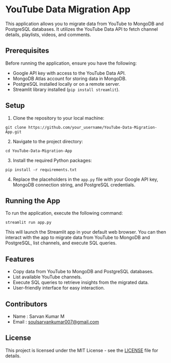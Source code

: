 
# YouTube Data Migration App

This application allows you to migrate data from YouTube to MongoDB and PostgreSQL databases. It utilizes the YouTube Data API to fetch channel details, playlists, videos, and comments.

## Prerequisites

Before running the application, ensure you have the following:

- Google API key with access to the YouTube Data API.
- MongoDB Atlas account for storing data in MongoDB.
- PostgreSQL installed locally or on a remote server.
- Streamlit library installed (`pip install streamlit`).

## Setup

1. Clone the repository to your local machine:

```
git clone https://github.com/your_username/YouTube-Data-Migration-App.git
```

2. Navigate to the project directory:

```
cd YouTube-Data-Migration-App
```

3. Install the required Python packages:

```
pip install -r requirements.txt
```

4. Replace the placeholders in the `app.py` file with your Google API key, MongoDB connection string, and PostgreSQL credentials.

## Running the App

To run the application, execute the following command:

```
streamlit run app.py
```

This will launch the Streamlit app in your default web browser. You can then interact with the app to migrate data from YouTube to MongoDB and PostgreSQL, list channels, and execute SQL queries.

## Features

- Copy data from YouTube to MongoDB and PostgreSQL databases.
- List available YouTube channels.
- Execute SQL queries to retrieve insights from the migrated data.
- User-friendly interface for easy interaction.

## Contributors

- Name : Sarvan Kumar M
- Email : soulsarvankumar007@gmail.com

## License

This project is licensed under the MIT License - see the [LICENSE](LICENSE) file for details.
